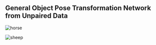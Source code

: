 ## General Object Pose Transformation Network from Unpaired Data

![horse](./asset/horse.gif)

![sheep](./asset/sheep.gif)